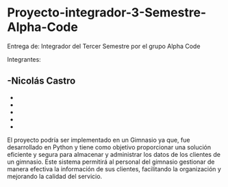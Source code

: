 # Proyecto-integrador-3-Semestre-Alpha-Code
Entrega de: Integrador del Tercer Semestre por el grupo Alpha Code

Integrantes:

-Nicolás Castro
-
-
-
-
-
-

El proyecto podría ser implementado en un Gimnasio ya que, fue desarrollado en Python y tiene como objetivo proporcionar una solución eficiente y segura para almacenar y administrar los datos de los clientes de un gimnasio. Este sistema permitirá al personal del gimnasio gestionar de manera efectiva la información de sus clientes, facilitando la organización y mejorando la calidad del servicio.

